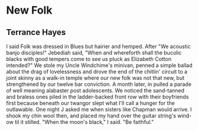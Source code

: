 # New Folk
## Terrance Hayes
I said Folk was dressed in Blues but hairier and hemped.
After "We acoustic banjo disciples!" Jebediah said, "When
and whereforth shall the bucolic blacks with good tempers
come to see us pluck as Elizabeth Cotton intended?"
We stole my Uncle Windchime's minivan, penned a simple
ballad about the drag of lovelessness and drove the end
of the chitlin' circuit to a joint skinny as a walk-in temple
where our new folk was not that new, but strengthened
by our twelve bar conviction. A month later, in pulled
a parade of well meaning alabaster post adolescents.
We noticed the sand-tanned and braless ones piled
in the ladder-backed front row with their boyfriends
first because beneath our twangor slept what I'll call
a hunger for the outlawable. One night J asked me when
sisters like Chapman would arrive. I shook my chin wool
then, and placed my hand over the guitar string's wind-
ow til it stilled. "When the moon's black," I said. "Be faithful."